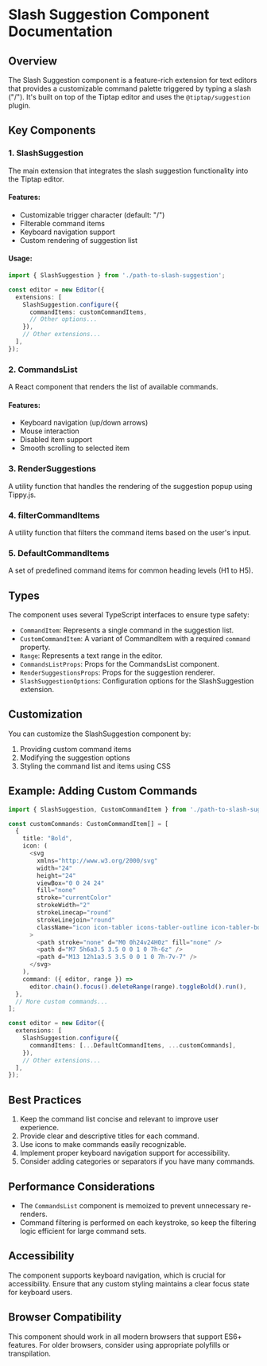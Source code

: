 # Slash Suggestion Component Documentation

## Overview

The Slash Suggestion component is a feature-rich extension for text editors that provides a customizable command palette triggered by typing a slash ("/"). It's built on top of the Tiptap editor and uses the `@tiptap/suggestion` plugin.

## Key Components

### 1. SlashSuggestion

The main extension that integrates the slash suggestion functionality into the Tiptap editor.

#### Features:
- Customizable trigger character (default: "/")
- Filterable command items
- Keyboard navigation support
- Custom rendering of suggestion list

#### Usage:
```typescript
import { SlashSuggestion } from './path-to-slash-suggestion';

const editor = new Editor({
  extensions: [
    SlashSuggestion.configure({
      commandItems: customCommandItems,
      // Other options...
    }),
    // Other extensions...
  ],
});
```

### 2. CommandsList

A React component that renders the list of available commands.

#### Features:
- Keyboard navigation (up/down arrows)
- Mouse interaction
- Disabled item support
- Smooth scrolling to selected item

### 3. RenderSuggestions

A utility function that handles the rendering of the suggestion popup using Tippy.js.

### 4. filterCommandItems

A utility function that filters the command items based on the user's input.

### 5. DefaultCommandItems

A set of predefined command items for common heading levels (H1 to H5).

## Types

The component uses several TypeScript interfaces to ensure type safety:

- `CommandItem`: Represents a single command in the suggestion list.
- `CustomCommandItem`: A variant of CommandItem with a required `command` property.
- `Range`: Represents a text range in the editor.
- `CommandsListProps`: Props for the CommandsList component.
- `RenderSuggestionsProps`: Props for the suggestion renderer.
- `SlashSuggestionOptions`: Configuration options for the SlashSuggestion extension.

## Customization

You can customize the SlashSuggestion component by:

1. Providing custom command items
2. Modifying the suggestion options
3. Styling the command list and items using CSS

## Example: Adding Custom Commands

```typescript
import { SlashSuggestion, CustomCommandItem } from './path-to-slash-suggestion';

const customCommands: CustomCommandItem[] = [
  {
    title: "Bold",
    icon: (
      <svg
        xmlns="http://www.w3.org/2000/svg"
        width="24"
        height="24"
        viewBox="0 0 24 24"
        fill="none"
        stroke="currentColor"
        strokeWidth="2"
        strokeLinecap="round"
        strokeLinejoin="round"
        className="icon icon-tabler icons-tabler-outline icon-tabler-bold"
      >
        <path stroke="none" d="M0 0h24v24H0z" fill="none" />
        <path d="M7 5h6a3.5 3.5 0 0 1 0 7h-6z" />
        <path d="M13 12h1a3.5 3.5 0 0 1 0 7h-7v-7" />
      </svg>
    ),
    command: ({ editor, range }) =>
      editor.chain().focus().deleteRange(range).toggleBold().run(),
  },
  // More custom commands...
];

const editor = new Editor({
  extensions: [
    SlashSuggestion.configure({
      commandItems: [...DefaultCommandItems, ...customCommands],
    }),
    // Other extensions...
  ],
});
```

## Best Practices

1. Keep the command list concise and relevant to improve user experience.
2. Provide clear and descriptive titles for each command.
3. Use icons to make commands easily recognizable.
4. Implement proper keyboard navigation support for accessibility.
5. Consider adding categories or separators if you have many commands.

## Performance Considerations

- The `CommandsList` component is memoized to prevent unnecessary re-renders.
- Command filtering is performed on each keystroke, so keep the filtering logic efficient for large command sets.

## Accessibility

The component supports keyboard navigation, which is crucial for accessibility. Ensure that any custom styling maintains a clear focus state for keyboard users.

## Browser Compatibility

This component should work in all modern browsers that support ES6+ features. For older browsers, consider using appropriate polyfills or transpilation.